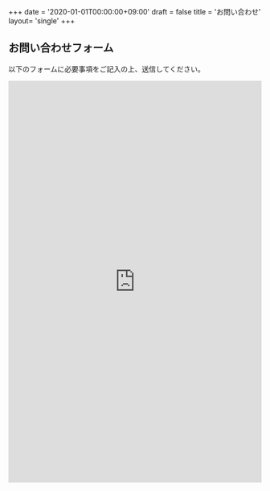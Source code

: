 +++
date = '2020-01-01T00:00:00+09:00'
draft = false
title = 'お問い合わせ'
layout= 'single'
+++


## お問い合わせフォーム

以下のフォームに必要事項をご記入の上、送信してください。

<iframe src="https://docs.google.com/forms/d/e/1FAIpQLScmRFpT4ZK8BlNa0r2HD4KgeTlkJJEI25182D5EwNiYh4j6LA/viewform?embedded=true" width="100%" height="800" frameborder="0" marginheight="0" marginwidth="0">読み込んでいます…</iframe>